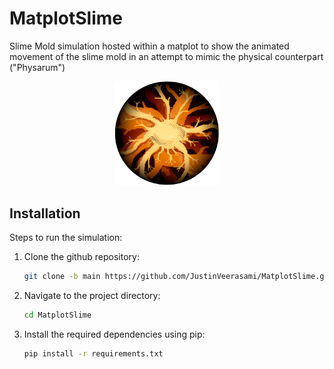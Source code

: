 # MatplotSlime
Slime Mold simulation hosted within a matplot to show the animated movement of the slime mold in an attempt to mimic the physical counterpart ("Physarum")

<p align="center">
<img src="https://github.com/JustinVeerasami/MatplotSlime/blob/Prototypes/MatplotSlime_PixelArt.png" width=33% height=33%>
</p>

## Installation
Steps to run the simulation:

1. Clone the github repository:
    ```bash
    git clone -b main https://github.com/JustinVeerasami/MatplotSlime.git
    ```

2. Navigate to the project directory:
    ```bash
    cd MatplotSlime
    ```

3. Install the required dependencies using pip:
    ```bash
    pip install -r requirements.txt
    ```
